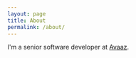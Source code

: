 ```yaml
---
layout: page
title: About
permalink: /about/
---
```


I'm a senior software developer at [Avaaz](http://avaaz.org).
